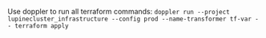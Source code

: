 Use doppler to run all terraform commands:
`doppler run --project lupinecluster_infrastructure --config prod --name-transformer tf-var -- terraform apply`